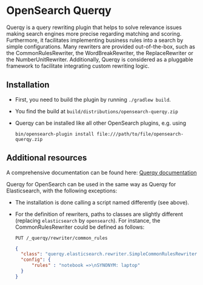 # OpenSearch Querqy

Querqy is a query rewriting plugin that helps to solve relevance issues making search engines more precise regarding 
matching and scoring. Furthermore, it facilitates implementing business rules into a search by simple configurations.
Many rewriters are provided out-of-the-box, such as the CommonRulesRewriter, the WordBreakRewriter, the 
ReplaceRewriter or the NumberUnitRewriter. Additionally, Querqy is considered as a pluggable framework to facilitate 
integrating custom rewriting logic.

## Installation
* First, you need to build the plugin by running `./gradlew build`.
* You find the build at `build/distributions/opensearch-querqy.zip`
* Querqy can be installed like all other OpenSearch plugins, e.g. using 

  `bin/opensearch-plugin install file:///path/to/file/opensearch-querqy.zip`

## Additional resources
A comprehensive documentation can be found here: [Querqy documentation](https://docs.querqy.org/querqy/index.html)

Querqy for OpenSearch can be used in the same way as Querqy for Elasticsearch, with the following exceptions:
* The installation is done calling a script named differently (see above). 
* For the definition of rewriters, paths to classes are slightly different (replacing `elasticsearch` by 
  `opensearch`). For instance, the CommonRulesRewriter could be defined as follows:

  `PUT /_querqy/rewriter/common_rules` 
  ```json
  {
    "class": "querqy.elasticsearch.rewriter.SimpleCommonRulesRewriterFactory",
    "config": {
        "rules" : "notebook =>\nSYNONYM: laptop"
    }
  }
  ``` 
